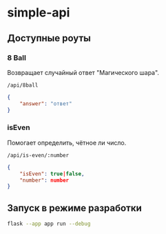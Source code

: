 # simple-api

## Доступные роуты

### 8 Ball

Возвращает случайный ответ "Магического шара".

```
/api/8ball
```

```json
{
    "answer": "ответ"
}
```

### isEven

Помогает определить, чётное ли число.

```
/api/is-even/:number
```

```json
{
    "isEven": true|false,
    "number": number
}
```

## Запуск в режиме разработки

```bash
flask --app app run --debug
```

